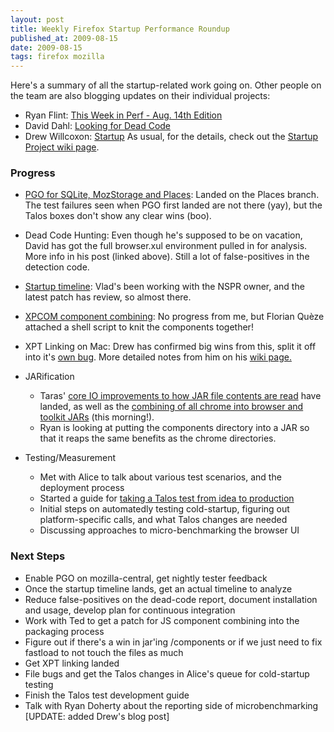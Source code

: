 ```yaml
---
layout: post
title: Weekly Firefox Startup Performance Roundup
published_at: 2009-08-15
date: 2009-08-15
tags: firefox mozilla
---
```


Here's a summary of all the startup-related work going on. Other people on the team are also blogging updates on their individual projects:

*   Ryan Flint: [This Week in Perf - Aug. 14th Edition](http://screwedbydesign.com/blog/2009/08/this-week-in-perf-aug14.php)
*   David Dahl: [Looking for Dead Code](http://daviddahl.blogspot.com/2009/08/looking-for-dead-code.html)
*   Drew Willcoxon: [Startup](http://blog.mozilla.com/adw/2009/08/14/startup/)
As usual, for the details, check out the [Startup Project wiki page](https://wiki.mozilla.org/Firefox/Projects/Startup_Time_Improvements "Startup Improvements wiki").

### Progress

*   [PGO for SQLite, MozStorage and Places](https://bugzilla.mozilla.org/show_bug.cgi?id=419893): Landed on the Places branch. The test failures seen when PGO first landed are not there (yay), but the Talos boxes don't show any clear wins (boo).
*   Dead Code Hunting: Even though he's supposed to be on vacation, David has got the full browser.xul environment pulled in for analysis. More info in his post (linked above). Still a lot of false-positives in the detection code.
*   [Startup timeline](https://bugzilla.mozilla.org/show_bug.cgi?id=480735): Vlad's been working with the NSPR owner, and the latest patch has review, so almost there.
*   [XPCOM component combining](https://bugzilla.mozilla.org/show_bug.cgi?id=507038): No progress from me, but Florian Quèze <span></span>attached a shell script to knit the components together!
*   XPT Linking on Mac: Drew has confirmed big wins from this, split it off into it's [own bug](https://bugzilla.mozilla.org/show_bug.cgi?id=510309). More detailed notes from him on his [wiki page.](https://wiki.mozilla.org/Firefox/Projects/Startup_Time_Improvements/adw_notes)
*   JARification

    *   Taras' [core IO improvements to how JAR file contents are read](https://bugzilla.mozilla.org/show_bug.cgi?id=504864) have landed, as well as the [combining of all chrome into browser and toolkit JARs](https://bugzilla.mozilla.org/show_bug.cgi?id=468011) (this morning!).
    *   Ryan is looking at putting the components directory into a JAR so that it reaps the same benefits as the chrome directories.

*   Testing/Measurement

    *   Met with Alice to talk about various test scenarios, and the deployment process
    *   Started a guide for [taking a Talos test from idea to production](https://wiki.mozilla.org/Testing/Talos/NewTests "Creating a new Talos test")
    *   Initial steps on automatedly testing cold-startup, figuring out platform-specific calls, and what Talos changes are needed
    *   Discussing approaches to micro-benchmarking the browser UI

### Next Steps

*   Enable PGO on mozilla-central, get nightly tester feedback
*   Once the startup timeline lands, get an actual timeline to analyze
*   Reduce false-positives on the dead-code report, document installation and usage, develop plan for continuous integration
*   Work with Ted to get a patch for JS component combining into the packaging process
*   Figure out if there's a win in jar'ing /components or if we just need to fix fastload to not touch the files as much
*   Get XPT linking landed
*   File bugs and get the Talos changes in Alice's queue for cold-startup testing
*   Finish the Talos test development guide
*   Talk with Ryan Doherty about the reporting side of microbenchmarking
[UPDATE: added Drew's blog post]